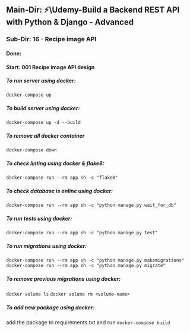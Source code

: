 ## Main-Dir: ⚡\Udemy-Build a Backend REST API with Python & Django - Advanced

### Sub-Dir: 16 - Recipe image API

#### Done:

#### Start: 001 Recipe image API design

##### To run server using docker:

`docker-compose up`

##### To build server using docker:

`docker-compose up -d --build`

##### To remove all docker container

`docker-compose down`

##### To check linting using docker & flake8:

`docker-compose run --rm app sh -c "flake8"`

##### To check database is online using docker:

`docker-compose run --rm app sh -c "python manage.py wait_for_db"`

##### To run tests using docker:

`docker-compose run --rm app sh -c "python manage.py test"`

##### To run migrations using docker:

`docker-compose run --rm app sh -c "python manage.py makemigrations"`
`docker-compose run --rm app sh -c "python manage.py migrate"`

##### To remove previous migrations using docker:

`docker volume ls`
`docker volume rm <volume-name>`

##### To add new package using docker:

add the package to requirements.txt and run `docker-compose build`
